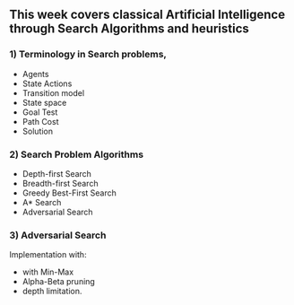 ## This week covers classical Artificial Intelligence through Search Algorithms and heuristics 
### 1) Terminology in Search problems, 
* Agents 
* State Actions
* Transition model
* State space
* Goal Test
* Path Cost
* Solution 
### 2) Search Problem Algorithms 
* Depth-first Search 
* Breadth-first Search 
* Greedy Best-First Search 
* A* Search 
* Adversarial Search 
### 3) Adversarial Search
Implementation with: 
* with Min-Max 
* Alpha-Beta pruning
* depth limitation. 